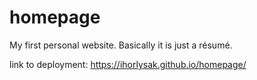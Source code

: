 # homepage
My first personal website. Basically it is just a résumé.

link to deployment: https://ihorlysak.github.io/homepage/

